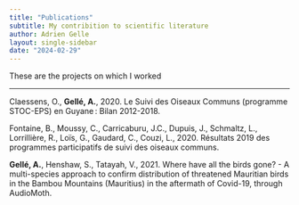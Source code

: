 ```yaml
---
title: "Publications"
subtitle: My contribition to scientific literature
author: Adrien Gelle
layout: single-sidebar
date: "2024-02-29"
---
```


These are the projects on which I worked

---

Claessens, O., **Gellé, A.**, 2020. Le Suivi des Oiseaux Communs (programme STOC-EPS) en Guyane : Bilan 2012-2018.
[<i class="ai ai-obp"></i>](pdf/2020_stoceps.pdf)
[<i class="ai ai-osf"></i>](http://gepog.org/sites/default/files/Claessens%20%26%20Gell%C3%A9%202020.%20Bilan%20STOC-EPS%20Guyane%202012-2018.pdf)

Fontaine, B., Moussy, C., Carricaburu, J.C., Dupuis, J., Schmaltz, L., Lorrillière, R., Loïs, G., Gaudard, C., Couzi, L., 2020. Résultats 2019 des programmes participatifs de suivi des oiseaux communs.
[<i class="ai ai-osf"></i>](https://www.vigienature.fr/sites/vigienature/files/atoms/files/syntheseoiseauxcommuns2020_final.pdf)

**Gellé, A.**, Henshaw, S., Tatayah, V., 2021. Where have all the birds gone? - A multi-species approach to confirm distribution of threatened Mauritian birds in the Bambou Mountains (Mauritius) in the aftermath of Covid-19, through AudioMoth.
[<i class="ai ai-obp"></i>](pdf/2021_MWF_audiomoth.pdf)
[<i class="ai ai-osf"></i>](https://www.africanbirdclub.org/wp-content/uploads/2023/02/Mauritius-threatened-birds_AudioMoth_ABC-final-project-report.pdf)




